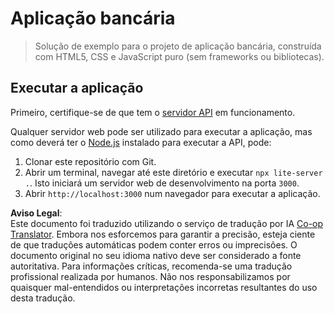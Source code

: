 <!--
CO_OP_TRANSLATOR_METADATA:
{
  "original_hash": "461aa4fc74c6b1789c3a13b5d82c0cd9",
  "translation_date": "2025-08-24T13:42:21+00:00",
  "source_file": "7-bank-project/solution/README.md",
  "language_code": "pt"
}
-->
# Aplicação bancária

> Solução de exemplo para o projeto de aplicação bancária, construída com HTML5, CSS e JavaScript puro (sem frameworks ou bibliotecas).

## Executar a aplicação

Primeiro, certifique-se de que tem o [servidor API](../api/README.md) em funcionamento.

Qualquer servidor web pode ser utilizado para executar a aplicação, mas como deverá ter o [Node.js](https://nodejs.org) instalado para executar a API, pode:

1. Clonar este repositório com Git.
2. Abrir um terminal, navegar até este diretório e executar `npx lite-server .`. Isto iniciará um servidor web de desenvolvimento na porta `3000`.
3. Abrir `http://localhost:3000` num navegador para executar a aplicação.

**Aviso Legal**:  
Este documento foi traduzido utilizando o serviço de tradução por IA [Co-op Translator](https://github.com/Azure/co-op-translator). Embora nos esforcemos para garantir a precisão, esteja ciente de que traduções automáticas podem conter erros ou imprecisões. O documento original no seu idioma nativo deve ser considerado a fonte autoritativa. Para informações críticas, recomenda-se uma tradução profissional realizada por humanos. Não nos responsabilizamos por quaisquer mal-entendidos ou interpretações incorretas resultantes do uso desta tradução.